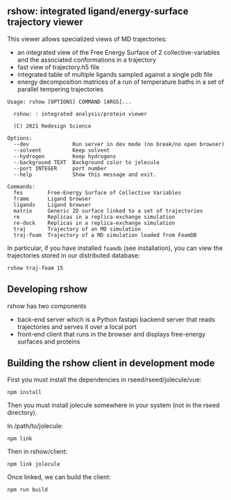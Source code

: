 
## rshow: integrated ligand/energy-surface trajectory viewer

This viewer allows specialized views of MD trajectories:

- an integrated view of the Free Energy Surface of 2 collective-variables
  and the associated conformations in a trajectory
- fast view of trajectory.h5 file
- integrated table of multiple ligands sampled against a single pdb file
- energy decomposition matrices of a run of temperature baths in
  a set of parallel tempering trajectories 

```
Usage: rshow [OPTIONS] COMMAND [ARGS]...

  rshow: : integrated analysis/protein viewer

  (C) 2021 Redesign Science

Options:
  --dev              Run server in dev mode (no break/no open browser)
  --solvent          Keep solvent
  --hydrogen         Keep hydrogens
  --background TEXT  Background color to jolecule
  --port INTEGER     port number
  --help             Show this message and exit.

Commands:
  fes        Free-Energy Surface of Collective Variables
  frame      Ligand browser
  ligands    Ligand browser
  matrix     Generic 2D surface linked to a set of trajectories
  re         Replicas in a replica-exchange simulation
  re-dock    Replicas in a replica-exchange simulation
  traj       Trajectory of an MD simulation
  traj-foam  Trajectory of a MD simulation loaded from FoamDB
```

In particular, if you have installed `foamdb` (see installation), you can
view the trajectories stored in our distributed database:

    rshow traj-foam 15
   

## Developing rshow

rshow has two components

- back-end server which is a Python fastapi backend server 
  that reads trajectories and serves it over a local port
- front-end client that runs in the browser and displays
  free-energy surfaces and proteins

## Building the rshow client in development mode

First you must install the dependencies in rseed/rseed/jolecule/vue:

    npm install

Then you must install jolecule somewhere in your system (not in the
rseed directory).

In /path/to/jolecule:

    npm link

Then in rshow/client:

    npm link jolecule

Once linked, we can build the client:

    npm run build


